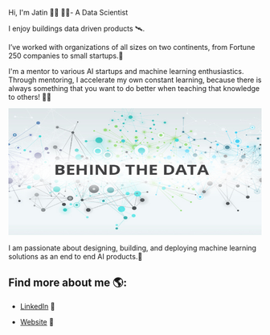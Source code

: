 
Hi, I'm Jatin 👋🏾  👨‍💻- A Data Scientist 

I enjoy buildings data driven products 🛰. 

I’ve worked with organizations of all sizes on two continents, from Fortune 250 companies to small startups.🚩

I'm a mentor to various AI startups and machine learning enthusiastics. Through mentoring, I accelerate my own constant learning, because there is always something that you want to do better when teaching that knowledge to others!
👨‍🔬

<img src="https://github.com/jmalhot/jmalhot/blob/master/Data-Science3.jpeg">



I am passionate about designing, building, and deploying machine learning solutions as an end to end AI products.🎩


## Find more about me 🌎: 

- <a href="https://www.linkedin.com/in/jatin-malhotra//">LinkedIn</a> 💼

- <a href="https://www.jatin-malhotra.com//">Website</a> 💼
